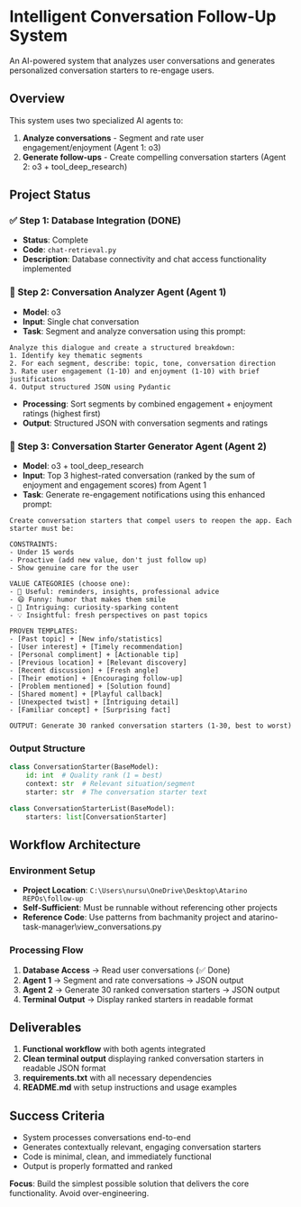 # Intelligent Conversation Follow-Up System

An AI-powered system that analyzes user conversations and generates personalized conversation starters to re-engage users.

## Overview

This system uses two specialized AI agents to:
1. **Analyze conversations** - Segment and rate user engagement/enjoyment (Agent 1: o3)
2. **Generate follow-ups** - Create compelling conversation starters (Agent 2: o3 + tool_deep_research)

## Project Status

### ✅ Step 1: Database Integration (DONE)
- **Status**: Complete
- **Code**: `chat-retrieval.py`
- **Description**: Database connectivity and chat access functionality implemented

### 🔄 Step 2: Conversation Analyzer Agent (Agent 1)
- **Model**: o3
- **Input**: Single chat conversation
- **Task**: Segment and analyze conversation using this prompt:

```
Analyze this dialogue and create a structured breakdown:
1. Identify key thematic segments
2. For each segment, describe: topic, tone, conversation direction
3. Rate user engagement (1-10) and enjoyment (1-10) with brief justifications
4. Output structured JSON using Pydantic
```

- **Processing**: Sort segments by combined engagement + enjoyment ratings (highest first)
- **Output**: Structured JSON with conversation segments and ratings

### 🔄 Step 3: Conversation Starter Generator Agent (Agent 2)
- **Model**: o3 + tool_deep_research
- **Input**: Top 3 highest-rated conversation  (ranked by the sum of enjoyment and engagement scores) from Agent 1
- **Task**: Generate re-engagement notifications using this enhanced prompt:

```
Create conversation starters that compel users to reopen the app. Each starter must be:

CONSTRAINTS:
- Under 15 words
- Proactive (add new value, don't just follow up)
- Show genuine care for the user

VALUE CATEGORIES (choose one):
- 🎯 Useful: reminders, insights, professional advice
- 😄 Funny: humor that makes them smile
- 🤔 Intriguing: curiosity-sparking content
- 💡 Insightful: fresh perspectives on past topics

PROVEN TEMPLATES:
- [Past topic] + [New info/statistics]
- [User interest] + [Timely recommendation]
- [Personal compliment] + [Actionable tip]
- [Previous location] + [Relevant discovery]
- [Recent discussion] + [Fresh angle]
- [Their emotion] + [Encouraging follow-up]
- [Problem mentioned] + [Solution found]
- [Shared moment] + [Playful callback]
- [Unexpected twist] + [Intriguing detail]
- [Familiar concept] + [Surprising fact]

OUTPUT: Generate 30 ranked conversation starters (1-30, best to worst)
```

### Output Structure
```python
class ConversationStarter(BaseModel):
    id: int  # Quality rank (1 = best)
    context: str  # Relevant situation/segment
    starter: str  # The conversation starter text

class ConversationStarterList(BaseModel):
    starters: list[ConversationStarter]
```

## Workflow Architecture

### Environment Setup
- **Project Location**: `C:\Users\nursu\OneDrive\Desktop\Atarino REPOs\follow-up`
- **Self-Sufficient**: Must be runnable without referencing other projects
- **Reference Code**: Use patterns from bachmanity project and atarino-task-manager\view_conversations.py

### Processing Flow
1. **Database Access** → Read user conversations (✅ Done)
2. **Agent 1** → Segment and rate conversations → JSON output
3. **Agent 2** → Generate 30 ranked conversation starters → JSON output
4. **Terminal Output** → Display ranked starters in readable format

## Deliverables

1. **Functional workflow** with both agents integrated
2. **Clean terminal output** displaying ranked conversation starters in readable JSON format
3. **requirements.txt** with all necessary dependencies
4. **README.md** with setup instructions and usage examples

## Success Criteria
- System processes conversations end-to-end
- Generates contextually relevant, engaging conversation starters
- Code is minimal, clean, and immediately functional
- Output is properly formatted and ranked

**Focus**: Build the simplest possible solution that delivers the core functionality. Avoid over-engineering.



